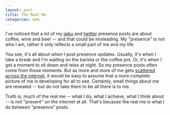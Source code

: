 ```yaml
---
layout: post
title: The Real Me
categories: web
---
```


I've noticed that a lot of my <a href="http://smurph.jaiku.com">jaiku</a> and <a href="http://twitter.com/smurph">twitter</a> presence posts are about coffee, wine and beer -- and that could be misleading. My "presence" is not who I am, rather it only reflects a small part of me and my life.
<!--more-->

You see, it's all about _when_ I post presence updates. Usually, it's when I take a break and I'm waiting on the barista or the coffee pot. Or, it's when I get a moment to sit down and relax at night. So my presence posts often come from those moments. But as more and more of me gets [scattered across the internet](http://metasmurph.com), it would be easy to assume that a more complete picture of me is developing for all to see. Certainly, small things about me are revealed -- but do not take them to be all there is to me. 

Truth is, much of the real me -- what I do, what I achieve, what I think about -- is not "present" on the internet at all. That's because the real me is what I do _between_ "presence" posts.

